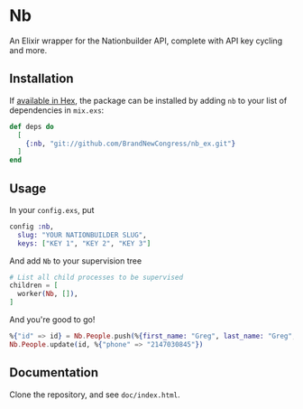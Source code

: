 # Nb

An Elixir wrapper for the Nationbuilder API, complete with API key cycling and more.

## Installation

If [available in Hex](https://hex.pm/docs/publish), the package can be installed
by adding `nb` to your list of dependencies in `mix.exs`:

```elixir
def deps do
  [
    {:nb, "git://github.com/BrandNewCongress/nb_ex.git"}
  ]
end
```

## Usage

In your `config.exs`, put

```elixir
config :nb,
  slug: "YOUR NATIONBUILDER SLUG",
  keys: ["KEY 1", "KEY 2", "KEY 3"]
```

And add `Nb` to your supervision tree
```elixir
# List all child processes to be supervised
children = [
  worker(Nb, []),
]
```

And you're good to go!

```elixir
%{"id" => id} = Nb.People.push(%{first_name: "Greg", last_name: "Greg", email: "greggreg@greg.edu"})
Nb.People.update(id, %{"phone" => "2147030845"})
```

## Documentation

Clone the repository, and see `doc/index.html`.
